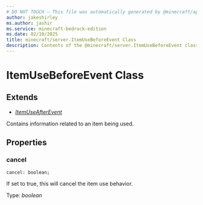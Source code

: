 ```yaml
---
# DO NOT TOUCH — This file was automatically generated by @minecraft/api-docs-generator, to report problems file an issue at https://github.com/Mojang/minecraft-scripting-libraries
author: jakeshirley
ms.author: jashir
ms.service: minecraft-bedrock-edition
ms.date: 02/10/2025
title: minecraft/server.ItemUseBeforeEvent Class
description: Contents of the @minecraft/server.ItemUseBeforeEvent class.
---
```

# ItemUseBeforeEvent Class

## Extends
- [*ItemUseAfterEvent*](ItemUseAfterEvent.md)

Contains information related to an item being used.

## Properties

### **cancel**
`cancel: boolean;`

If set to true, this will cancel the item use behavior.

Type: *boolean*
